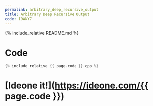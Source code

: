 ```yaml
---
permalink: arbitrary_deep_recursive_output
title: Arbitrary Deep Recursive Output
code: I9WNY7
---
```

{% include_relative README.md %}
# Code
```cpp
{% include_relative {{ page.code }}.cpp %}
```

# [Ideone it!](https://ideone.com/{{ page.code }})
